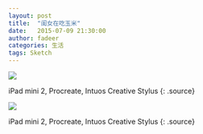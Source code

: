 ```yaml
---
layout: post
title:  "闺女在吃玉米"
date:   2015-07-09 21:30:00
author: fadeer
categories: 生活
tags: Sketch
---
```


![](http://7xkxri.com1.z0.glb.clouddn.com/2015-07-09%20212127.png)

iPad mini 2, Procreate, Intuos Creative Stylus
{: .source}

![](http://7xkxri.com1.z0.glb.clouddn.com/2015-07-09%20213016.png)

iPad mini 2, Procreate, Intuos Creative Stylus
{: .source}


